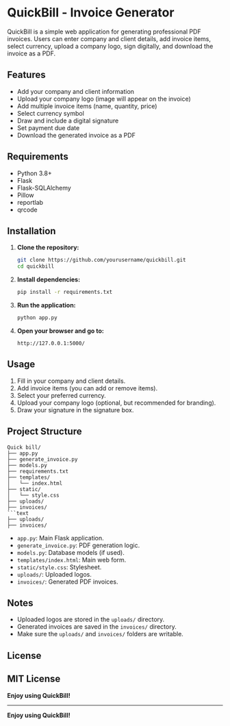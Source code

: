 # QuickBill - Invoice Generator

QuickBill is a simple web application for generating professional PDF invoices. Users can enter company and client details, add invoice items, select currency, upload a company logo, sign digitally, and download the invoice as a PDF.

## Features

- Add your company and client information
- Upload your company logo (image will appear on the invoice)
- Add multiple invoice items (name, quantity, price)
- Select currency symbol
- Draw and include a digital signature
- Set payment due date
- Download the generated invoice as a PDF

## Requirements

- Python 3.8+
- Flask
- Flask-SQLAlchemy
- Pillow
- reportlab
- qrcode

## Installation

1. **Clone the repository:**

   ```sh
   git clone https://github.com/yourusername/quickbill.git
   cd quickbill
   ```

2. **Install dependencies:**

   ```sh
   pip install -r requirements.txt
   ```

3. **Run the application:**

   ```sh
   python app.py
   ```

4. **Open your browser and go to:**

   ```text
   http://127.0.0.1:5000/
   ```

## Usage

1. Fill in your company and client details.
2. Add invoice items (you can add or remove items).
3. Select your preferred currency.
4. Upload your company logo (optional, but recommended for branding).
5. Draw your signature in the signature box.

## Project Structure

```text
Quick bill/
├── app.py
├── generate_invoice.py
├── models.py
├── requirements.txt
├── templates/
│   └── index.html
├── static/
│   └── style.css
├── uploads/
├── invoices/
```text
├── uploads/
├── invoices/
```

- `app.py`: Main Flask application.
- `generate_invoice.py`: PDF generation logic.
- `models.py`: Database models (if used).
- `templates/index.html`: Main web form.
- `static/style.css`: Stylesheet.
- `uploads/`: Uploaded logos.
- `invoices/`: Generated PDF invoices.

## Notes

- Uploaded logos are stored in the `uploads/` directory.
- Generated invoices are saved in the `invoices/` directory.
- Make sure the `uploads/` and `invoices/` folders are writable.

## License

## MIT License

**Enjoy using QuickBill!**

---

**Enjoy using QuickBill!**

